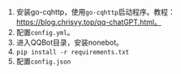 1. 安装go-cqhttp，使用`go-cqhttp`启动程序。教程：https://blog.chrisyy.top/qq-chatGPT.html。
2. 配置`config.yml`。
3. 进入QQBot目录，安装nonebot。
4. `pip install -r requirements.txt`
5. 配置`config.json`
